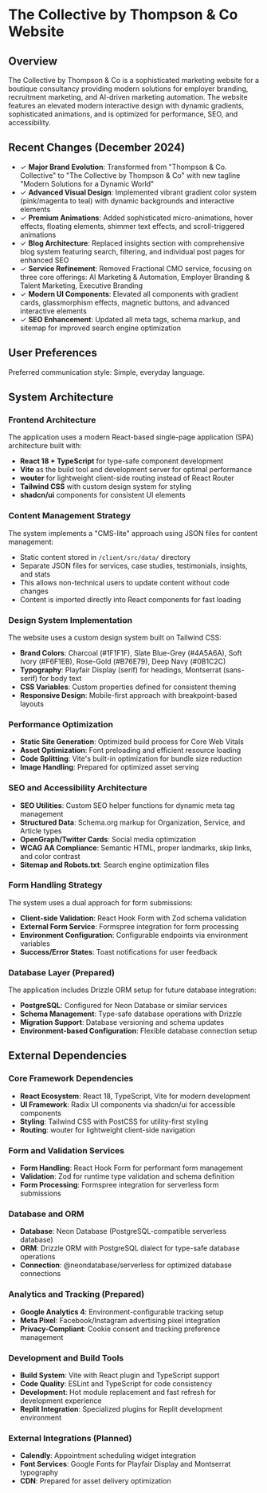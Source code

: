 # The Collective by Thompson & Co Website

## Overview

The Collective by Thompson & Co is a sophisticated marketing website for a boutique consultancy providing modern solutions for employer branding, recruitment marketing, and AI-driven marketing automation. The website features an elevated modern interactive design with dynamic gradients, sophisticated animations, and is optimized for performance, SEO, and accessibility.

## Recent Changes (December 2024)

- ✓ **Major Brand Evolution**: Transformed from "Thompson & Co. Collective" to "The Collective by Thompson & Co" with new tagline "Modern Solutions for a Dynamic World"
- ✓ **Advanced Visual Design**: Implemented vibrant gradient color system (pink/magenta to teal) with dynamic backgrounds and interactive elements
- ✓ **Premium Animations**: Added sophisticated micro-animations, hover effects, floating elements, shimmer text effects, and scroll-triggered animations
- ✓ **Blog Architecture**: Replaced insights section with comprehensive blog system featuring search, filtering, and individual post pages for enhanced SEO
- ✓ **Service Refinement**: Removed Fractional CMO service, focusing on three core offerings: AI Marketing & Automation, Employer Branding & Talent Marketing, Executive Branding
- ✓ **Modern UI Components**: Elevated all components with gradient cards, glassmorphism effects, magnetic buttons, and advanced interactive elements
- ✓ **SEO Enhancement**: Updated all meta tags, schema markup, and sitemap for improved search engine optimization

## User Preferences

Preferred communication style: Simple, everyday language.

## System Architecture

### Frontend Architecture
The application uses a modern React-based single-page application (SPA) architecture built with:
- **React 18 + TypeScript** for type-safe component development
- **Vite** as the build tool and development server for optimal performance
- **wouter** for lightweight client-side routing instead of React Router
- **Tailwind CSS** with custom design system for styling
- **shadcn/ui** components for consistent UI elements

### Content Management Strategy
The system implements a "CMS-lite" approach using JSON files for content management:
- Static content stored in `/client/src/data/` directory
- Separate JSON files for services, case studies, testimonials, insights, and stats
- This allows non-technical users to update content without code changes
- Content is imported directly into React components for fast loading

### Design System Implementation
The website uses a custom design system built on Tailwind CSS:
- **Brand Colors**: Charcoal (#1F1F1F), Slate Blue-Grey (#4A5A6A), Soft Ivory (#F6F1EB), Rose-Gold (#B76E79), Deep Navy (#0B1C2C)
- **Typography**: Playfair Display (serif) for headings, Montserrat (sans-serif) for body text
- **CSS Variables**: Custom properties defined for consistent theming
- **Responsive Design**: Mobile-first approach with breakpoint-based layouts

### Performance Optimization
- **Static Site Generation**: Optimized build process for Core Web Vitals
- **Asset Optimization**: Font preloading and efficient resource loading
- **Code Splitting**: Vite's built-in optimization for bundle size reduction
- **Image Handling**: Prepared for optimized asset serving

### SEO and Accessibility Architecture
- **SEO Utilities**: Custom SEO helper functions for dynamic meta tag management
- **Structured Data**: Schema.org markup for Organization, Service, and Article types
- **OpenGraph/Twitter Cards**: Social media optimization
- **WCAG AA Compliance**: Semantic HTML, proper landmarks, skip links, and color contrast
- **Sitemap and Robots.txt**: Search engine optimization files

### Form Handling Strategy
The system uses a dual approach for form submissions:
- **Client-side Validation**: React Hook Form with Zod schema validation
- **External Form Service**: Formspree integration for form processing
- **Environment Configuration**: Configurable endpoints via environment variables
- **Success/Error States**: Toast notifications for user feedback

### Database Layer (Prepared)
The application includes Drizzle ORM setup for future database integration:
- **PostgreSQL**: Configured for Neon Database or similar services
- **Schema Management**: Type-safe database operations with Drizzle
- **Migration Support**: Database versioning and schema updates
- **Environment-based Configuration**: Flexible database connection setup

## External Dependencies

### Core Framework Dependencies
- **React Ecosystem**: React 18, TypeScript, Vite for modern development
- **UI Framework**: Radix UI components via shadcn/ui for accessible components
- **Styling**: Tailwind CSS with PostCSS for utility-first styling
- **Routing**: wouter for lightweight client-side navigation

### Form and Validation Services
- **Form Handling**: React Hook Form for performant form management
- **Validation**: Zod for runtime type validation and schema definition
- **Form Processing**: Formspree integration for serverless form submissions

### Database and ORM
- **Database**: Neon Database (PostgreSQL-compatible serverless database)
- **ORM**: Drizzle ORM with PostgreSQL dialect for type-safe database operations
- **Connection**: @neondatabase/serverless for optimized database connections

### Analytics and Tracking (Prepared)
- **Google Analytics 4**: Environment-configurable tracking setup
- **Meta Pixel**: Facebook/Instagram advertising pixel integration
- **Privacy-Compliant**: Cookie consent and tracking preference management

### Development and Build Tools
- **Build System**: Vite with React plugin and TypeScript support
- **Code Quality**: ESLint and TypeScript for code consistency
- **Development**: Hot module replacement and fast refresh for development experience
- **Replit Integration**: Specialized plugins for Replit development environment

### External Integrations (Planned)
- **Calendly**: Appointment scheduling widget integration
- **Font Services**: Google Fonts for Playfair Display and Montserrat typography
- **CDN**: Prepared for asset delivery optimization